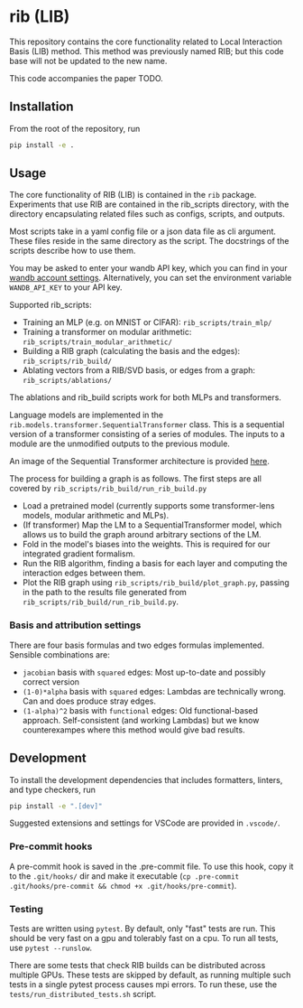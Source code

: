 # rib (LIB)

This repository contains the core functionality related to Local Interaction Basis (LIB) method.
This method was previously named RIB; but this code base will not be updated to the new name.

This code accompanies the paper TODO.

## Installation

From the root of the repository, run

```bash
pip install -e .
```

## Usage

The core functionality of RIB (LIB) is contained in the `rib` package. Experiments that use RIB are
contained in the rib_scripts directory, with the directory encapsulating related files such as
configs, scripts, and outputs.

Most scripts take in a yaml config file or a json data file as cli argument. These files reside in
the same directory as the script. The docstrings of the scripts describe how to use them.

You may be asked to enter your wandb API key, which you can find in your
[wandb account settings](https://wandb.ai/settings). Alternatively, you can set the environment
variable `WANDB_API_KEY` to your API key.

Supported rib_scripts:

- Training an MLP (e.g. on MNIST or CIFAR): `rib_scripts/train_mlp/`
- Training a transformer on modular arithmetic: `rib_scripts/train_modular_arithmetic/`
- Building a RIB graph (calculating the basis and the edges): `rib_scripts/rib_build/`
- Ablating vectors from a RIB/SVD basis, or edges from a graph: `rib_scripts/ablations/`

The ablations and rib_build scripts work for both MLPs and transformers.

Language models are implemented in the `rib.models.transformer.SequentialTransformer` class. This
is a sequential version of a transformer consisting of a series of modules. The inputs to a module
are the unmodified outputs to the previous module.

An image of the Sequential Transformer architecture is provided [here](docs/SequentialTransformer.drawio.png).

The process for building a graph is as follows. The first steps are all covered by `rib_scripts/rib_build/run_rib_build.py`
- Load a pretrained model (currently supports some transformer-lens models, modular arithmetic and MLPs).
- (If transformer) Map the LM to a SequentialTransformer model, which allows us to build the graph
around arbitrary sections of the LM.
- Fold in the model's biases into the weights. This is required for our integrated gradient formalism.
- Run the RIB algorithm, finding a basis for each layer and computing the interaction edges between them.
- Plot the RIB graph using `rib_scripts/rib_build/plot_graph.py`, passing in the path to the
results file generated from `rib_scripts/rib_build/run_rib_build.py`.

### Basis and attribution settings

There are four basis formulas and two edges formulas implemented. Sensible combinations are:
* `jacobian` basis with `squared` edges: Most up-to-date and possibly correct version
* `(1-0)*alpha` basis with `squared` edges: Lambdas are technically wrong. Can and does produce stray edges.
* `(1-alpha)^2` basis with `functional` edges: Old functional-based approach. Self-consistent (and
  working Lambdas) but we know counterexampes where this method would give bad results.

## Development

To install the development dependencies that includes formatters, linters, and type checkers, run

```bash
pip install -e ".[dev]"
```

Suggested extensions and settings for VSCode are provided in `.vscode/`.

### Pre-commit hooks

A pre-commit hook is saved in the .pre-commit file. To use this hook, copy it to the `.git/hooks/`
dir and make it executable
(`cp .pre-commit .git/hooks/pre-commit && chmod +x .git/hooks/pre-commit`).


### Testing

Tests are written using `pytest`. By default, only "fast" tests are run. This should be very fast
on a gpu and tolerably fast on a cpu. To run all tests, use `pytest --runslow`.

There are some tests that check RIB builds can be distributed across multiple GPUs. These tests are
skipped by default, as running multiple such tests in a single pytest process causes mpi errors.
To run these, use the `tests/run_distributed_tests.sh` script.
